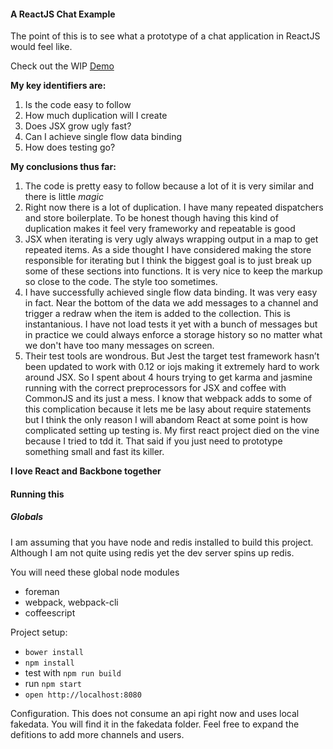 #### A ReactJS Chat Example

The point of this is to see what a prototype of a chat application in ReactJS would feel like.

Check out the WIP <a href='http://ninjapanzer.github.io/React-Chat'>Demo</a>

**My key identifiers are:**

1. Is the code easy to follow
2. How much duplication will I create
3. Does JSX grow ugly fast?
4. Can I achieve single flow data binding
5. How does testing go?

**My conclusions thus far:**

1. The code is pretty easy to follow because a lot of it is very similar and there is little *magic*
2. Right now there is a lot of duplication. I have many repeated dispatchers and store boilerplate. To be honest though having this kind of duplication makes it feel very frameworky and repeatable is good
3. JSX when iterating is very ugly always wrapping output in a map to get repeated items. As a side thought I have considered making the store responsible for iterating but I think the biggest goal is to just break up some of these sections into functions. It is very nice to keep the markup so close to the code. The style too sometimes.
4. I have successfully achieved single flow data binding. It was very easy in fact. Near the bottom of the data we add messages to a channel and trigger a redraw when the item is added to the collection. This is instantanious. I have not load tests it yet with a bunch of messages but in practice we could always enforce a storage history so no matter what we don't have too many messages on screen.
5. Their test tools are wondrous. But Jest the target test framework hasn’t been updated to work with 0.12 or iojs making it extremely hard to work around JSX. So I spent about 4 hours trying to get karma and jasmine running with the correct preprocessors for JSX and coffee with CommonJS and its just a mess. I know that webpack adds to some of this complication because it lets me be lasy about require statements but I think the only reason I will abandom React at some point is how complicated setting up testing is. My first react project died on the vine because I tried to tdd it. That said if you just need to prototype something small and fast its killer.

**I love React and Backbone together**

#### Running this

##### Globals
I am assuming that you have node and redis installed to build this project. Although I am not quite using redis yet the dev server spins up redis.

You will need these global node modules
- foreman
- webpack, webpack-cli
- coffeescript

Project setup:

- `bower install`
- `npm install`
- test with `npm run build`
- run `npm start`
- `open http://localhost:8080`

Configuration. This does not consume an api right now and uses local fakedata. You will find it in the fakedata folder. Feel free to expand the defitions to add more channels and users.
